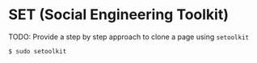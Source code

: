 # SET (Social Engineering Toolkit)

TODO: Provide a step by step approach to clone a page using `setoolkit`

```
$ sudo setoolkit
```